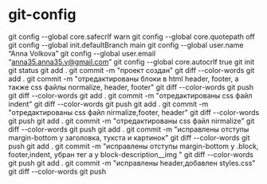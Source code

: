 # git-config
git config --global core.safecrlf warn
git config --global core.quotepath off
git config --global init.defaultBranch main
git config --global user.name “Anna Volkova”
git config --global user.email “anna35.anna35.v@gmail.com”
git config --global core.autocrlf true
git init
git status
git add .
git commit -m "проект создан"
git diff --color-words
git add .
git commit -m "отредактированы блоки в html header, footer, а также css файлы normalize, header, footer"
git diff --color-words
git push
git diff --color-words
git add .
git commit -m "отредактированы css файл indent"
git diff --color-words
git push
git add .
git commit -m "отредактированы css файл nirmalize,footer, header"
git diff --color-words
git push
git add .
git commit -m "отредактированы css файл nirmalize"
git diff --color-words
git push
git add .
git commit -m "исправлены отступы margin-bottom у заголовка, тукста и картинок"
git diff --color-words
git push
git add .
git commit -m "исправлены отступы margin-bottom у .block, footer,indent, убран тег a у block-description__img "
git diff --color-words
git push
git add .
git commit -m "исправлены header,добавлен styles.css"
git diff --color-words
git push